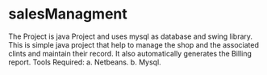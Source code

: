 # salesManagment
The Project is java Project and uses mysql as database and swing library.
This is simple java project that help to manage the shop and the associated clints and maintain their record.
It also automatically generates the Billing report.
Tools Required:
  a. Netbeans.
  b. Mysql.

